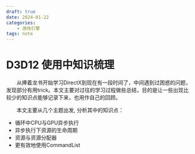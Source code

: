 ```yaml
---
draft: true
date: 2024-01-22
categories:
    - 游戏引擎
tags: note
---
```

# D3D12 使用中知识梳理
&emsp;&emsp;从捧着龙书开始学习DirectX到现在有一段时间了，中间遇到过困惑的问题，发现部分有用trick。本文主要对过往的学习过程做些总结，目的是让一些出现比较少的知识点能够记录下来，也用作自己的回顾。

<!-- more -->
&emsp;&emsp;本文主要从几个主题出发, 分析其中的知识点：

* 循环中CPU与GPU异步执行
* 异步执行下资源的生命周期
* 资源与资源分配器
* 更有效地使用CommandList

